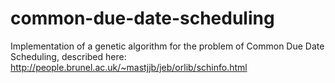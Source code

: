 # common-due-date-scheduling
Implementation of a genetic algorithm for the problem of Common Due Date Scheduling, described here:
http://people.brunel.ac.uk/~mastjjb/jeb/orlib/schinfo.html
